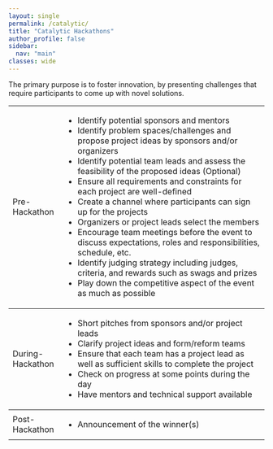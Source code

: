 ```yaml
---
layout: single
permalink: /catalytic/
title: "Catalytic Hackathons"
author_profile: false
sidebar:
  nav: "main"
classes: wide
---
```


<p>The primary purpose is to foster innovation, by presenting challenges that require participants to come up with novel solutions.</p>

<div>
<table style="width: 100%;">
  <tr style="border-top: thin solid;">
    <td style="width: 20%;">Pre-Hackathon</td>
    <td style="width: 80%;">
      <ul>
        <li>Identify potential sponsors and mentors</li>
        <li>Identify problem spaces/challenges and propose project ideas by sponsors and/or organizers</li>
        <li>Identify potential team leads and assess the feasibility of the proposed ideas (Optional)</li>
        <li>Ensure all requirements and constraints for each project are well-defined</li>
        <li>Create a channel where participants can sign up for the projects</li>
        <li>Organizers or project leads select the members</li>
        <li>Encourage team meetings before the event to discuss expectations, roles and responsibilities, schedule, etc.</li>
        <li>Identify judging strategy including judges, criteria, and rewards such as swags and prizes</li>
        <li>Play down the competitive aspect of the event as much as possible</li>
      </ul>
    </td>
  </tr>
  <tr style="border-top: thin solid;">
    <td style="width: 20%;">During-Hackathon</td>
    <td style="width: 80%;">
      <ul>
        <li>Short pitches from sponsors and/or project leads</li>
        <li>Clarify project ideas and form/reform teams</li>
        <li>Ensure that each team has a project lead as well as sufficient skills to complete the project</li>
        <li>Check on progress at some points during the day</li>
        <li>Have mentors and technical support available</li>
      </ul>
    </td>
  </tr>
  <tr style="border-top: thin solid;">
    <td style="width: 20%;">Post-Hackathon</td>
    <td style="width: 80%;">
      <ul>
        <li>Announcement of the winner(s)</li>
      </ul>
    </td>
  </tr>
</table>
